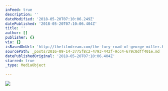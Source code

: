 ```yaml
---
inFeed: true
description: ''
dateModified: '2018-05-20T07:10:06.249Z'
datePublished: '2018-05-20T07:10:06.404Z'
title: ''
author: []
publisher: {}
via: {}
isBasedOnUrl: 'http://thefilmdream.com/the-fury-road-of-george-miller.html'
sourcePath: _posts/2016-09-14-3775f8c2-4793-442f-9cc4-679c0dff401e.md
datePublishedOriginal: '2018-05-20T07:10:06.404Z'
starred: true
_type: MediaObject

---
```

<article style=""><img src="http://thefilmdream.com/image/104969123_scaled_354x516.jpg" /></article>
